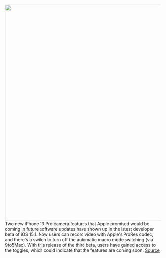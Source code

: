 <img src='https://cdn.vox-cdn.com/thumbor/U95L0NT1aQ3EZBu2RT-gfV5Puu8=/0x0:2040x1360/1200x800/filters:focal(755x275:1081x601)/cdn.vox-cdn.com/uploads/chorus_image/image/69961156/akrales_210917_4760_0331.0.jpg' width='700px' /><br/>
Two new iPhone 13 Pro camera features that Apple promised would be coming in future software updates have shown up in the latest developer beta of iOS 15.1. Now users can record video with Apple's ProRes codec, and there's a switch to turn off the automatic macro mode switching (via 9to5Mac). With this release of the third beta, users have gained access to the toggles, which could indicate that the features are coming soon.
<a href='https://www.theverge.com/2021/10/6/22713135/iphone-13-camera-features-prores-macro-ios-15-1-beta-3'> Source <a/>